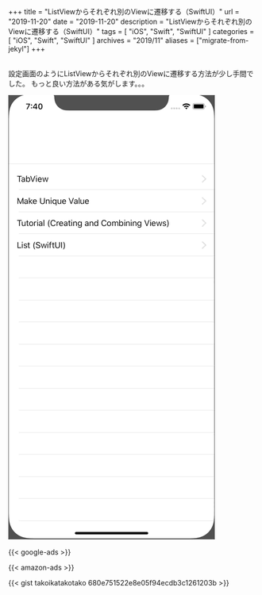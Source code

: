 +++
title =  "ListViewからそれぞれ別のViewに遷移する（SwiftUI）"
url = "2019-11-20"
date = "2019-11-20"
description = "ListViewからそれぞれ別のViewに遷移する（SwiftUI）"
tags = [
    "iOS", "Swift", "SwiftUI"
]
categories = [
    "iOS", "Swift", "SwiftUI"
]
archives = "2019/11"
aliases = ["migrate-from-jekyl"]
+++

<br>
設定画面のようにListViewからそれぞれ別のViewに遷移する方法が少し手間でした。  
もっと良い方法がある気がします。。。

![ListView to AnyView](1.gif)

<!-- Google Ads -->
{{< google-ads >}}

<!-- Amazon Ads -->
{{< amazon-ads >}}


{{< gist takoikatakotako 680e751522e8e05f94ecdb3c1261203b >}}
